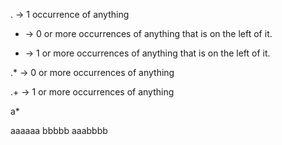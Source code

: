 .   ->  1 occurrence of anything

*   ->  0 or more occurrences of anything that is on the left of it.

+   ->  1 or more occurrences of anything that is on the left of it.

.*  ->  0 or more occurrences of anything

.+  ->  1 or more occurrences of anything




a*


aaaaaa
bbbbb
aaabbbb

